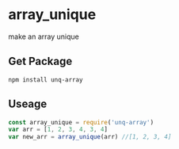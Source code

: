 # array_unique
make an array unique

## Get Package
```
npm install unq-array
```

## Useage
```javascript
const array_unique = require('unq-array')
var arr = [1, 2, 3, 4, 3, 4]
var new_arr = array_unique(arr) //[1, 2, 3, 4]
```


